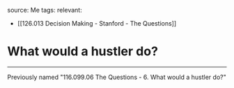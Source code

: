 source: Me
tags:
relevant:
- [[126.013 Decision Making - Stanford - The Questions]]

# What would a hustler do?

---
Previously named "116.099.06 The Questions - 6. What would a hustler do?"
